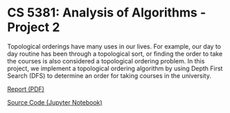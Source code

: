 # CS 5381: Analysis of Algorithms - Project 2

Topological orderings have many uses in our lives. For example, our day to day routine has been through a topological sort, or finding the order to take the courses is also considered a topological ordering problem. In this project, we implement a topological ordering algorithm by using Depth First Search (DFS) to determine an order for taking courses in the university.

[Report (PDF)](https://github.com/chaupmcs/cs5381_analysis_of_algorithms_project2/blob/master/Report.pdf)

[Source Code (Jupyter Notebook)](https://nbviewer.jupyter.org/github/chaupmcs/cs5381_analysis_of_algorithms_project2/blob/master/main.ipynb)
